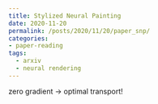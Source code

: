 ```yaml
---
title: Stylized Neural Painting
date: 2020-11-20
permalink: /posts/2020/11/20/paper_snp/
categories:
- paper-reading
tags:
  - arxiv
  - neural rendering
---
```


zero gradient -> optimal transport!

